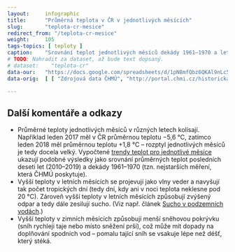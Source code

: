 ```yaml
---
layout:     infographic
title:      "Průměrná teplota v ČR v jednotlivých měsících"
slug:       "teplota-cr-mesice"
redirect_from: "/teplota-cr-mesice"
weight:     105
tags-topics: [ teploty ]
caption:    "Srovnání teplot jednotlivých měsíců dekády 1961–1970 a let 2010–2019. Průměrná roční teplota se od roku 1961 zvýšila o 2 °C, ale oteplení se v různých měsících liší, například v květnu se teplota zvýšila o 1,4 °C. Největší změny v teplotě se udály v prosinci, lednu, červenci a srpnu."
# TODO: Nahradit za dataset, až bude text dopsaný.
# dataset:    "teplota-cr"
data-our:   "https://docs.google.com/spreadsheets/d/1pNBmfQbz6QKAl9nLc5RnoLrJMFrCSxzk_KOY4Ns7xTY/edit?usp=sharing"
data-orig:	[ [ "Zdrojová data ČHMÚ", "http://portal.chmi.cz/historicka-data/pocasi/uzemni-teploty" ] ]

---
```


## Další komentáře a odkazy

* Průměrné teploty jednotlivých měsíců v různých letech kolísají. Například leden 2017 měl v ČR průměrnou teplotu −5,6 °C, zatímco leden 2018 měl průměrnou teplotu +1,8 °C – rozptyl jednotlivých měsíců je tedy docela velký. Vypočtené [trendy teplot pro jednotlivé měsíce](/infografiky/trend-teplot-cr) ukazují podobné výsledky jako srovnání průměrných teplot posledních deseti let (2010–2019) a dekády 1961–1970 (tzn. nejstarších měření, která <glossary id="chmu">ČHMÚ</glossary> poskytuje).
* Vyšší teploty v letních měsících se projevují jako vlny veder a navyšují tak počet tropických dní (tedy dní, kdy ani v noci teplota neklesne pod 20 °C). Zároveň vyšší teploty v letních měsících způsobují zvýšený odpar a tedy dále zesilují sucho. (Viz např. článek [Sucho v podzemních vodách](https://www.vtei.cz/2015/08/hydrologicke-sucho-v-podzemnich-vodach/).)
* Vyšší teploty v zimních měsících způsobují menší sněhovou pokrývku (sníh rychleji taje nebo místo sněžení prší), což může mít dopady na doplňování spodních vod – pomalu tající sníh se vsakuje lépe než déšť, který stéká.
